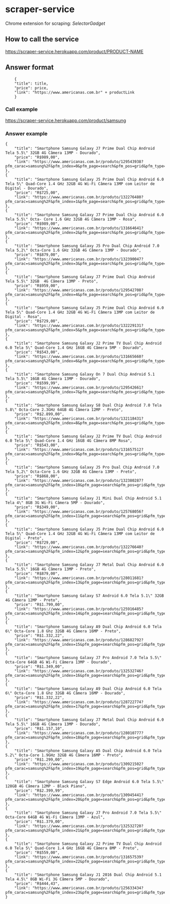 # scraper-service
Chrome extension for scraping: _SelectorGadget_
## How to call the service
https://scraper-service.herokuapp.com/product/PRODUCT-NAME

## Answer format
        {
        "title": title,
        "price": price,
        "link": "https://www.americanas.com.br" + productLink
        }

### Call example
https://scraper-service.herokuapp.com/product/samsung        

### Answer example


    {
        "title": "Smartphone Samsung Galaxy J7 Prime Dual Chip Android Tela 5.5\" 32GB 4G Câmera 13MP - Dourado",
        "price": "R$989,00",
        "link": "https://www.americanas.com.br/produto/129543938?pfm_carac=samsung%2F&pfm_index=0&pfm_page=search&pfm_pos=grid&pfm_type=search_page%20"
    },
    {
        "title": "Smartphone Samsung Galaxy J5 Prime Dual Chip Android 6.0 Tela 5\" Quad-Core 1.4 GHz 32GB 4G Wi-Fi Câmera 13MP com Leitor de Digital - Dourado",
        "price": "R$725,00",
        "link": "https://www.americanas.com.br/produto/132276480?pfm_carac=samsung%2F&pfm_index=1&pfm_page=search&pfm_pos=grid&pfm_type=search_page%20"
    },
    {
        "title": "Smartphone Samsung Galaxy J7 Prime Dual Chip Android 6.0 Tela 5.5\" Octa- Core 1.6 GHz 32GB 4G Câmera 13MP - Rosa",
        "price": "R$989,00",
        "link": "https://www.americanas.com.br/produto/131664641?pfm_carac=samsung%2F&pfm_index=2&pfm_page=search&pfm_pos=grid&pfm_type=search_page%20"
    },
    {
        "title": "Smartphone Samsung Galaxy J5 Pro Dual Chip Android 7.0 Tela 5,2\" Octa-Core 1.6 GHz 32GB 4G Câmera 13MP - Dourado",
        "price": "R$879,00",
        "link": "https://www.americanas.com.br/produto/132390047?pfm_carac=samsung%2F&pfm_index=3&pfm_page=search&pfm_pos=grid&pfm_type=search_page%20"
    },
    {
        "title": "Smartphone Samsung Galaxy J7 Prime Dual Chip Android Tela 5.5\" 32GB  4G Câmera 13MP - Preto",
        "price": "R$959,00",
        "link": "https://www.americanas.com.br/produto/129542708?pfm_carac=samsung%2F&pfm_index=4&pfm_page=search&pfm_pos=grid&pfm_type=search_page%20"
    },
    {
        "title": "Smartphone Samsung Galaxy J5 Prime Dual Chip Android 6.0 Tela 5\" Quad-Core 1.4 GHz 32GB 4G Wi-Fi Câmera 13MP com Leitor de Digital - Rosa",
        "price": "R$729,00",
        "link": "https://www.americanas.com.br/produto/132229131?pfm_carac=samsung%2F&pfm_index=5&pfm_page=search&pfm_pos=grid&pfm_type=search_page%20"
    },
    {
        "title": "Smartphone Samsung Galaxy J2 Prime TV Dual Chip Android 6.0 Tela 5\" Quad-Core 1.4 GHz 16GB 4G Câmera 5MP - Dourado",
        "price": "R$543,00",
        "link": "https://www.americanas.com.br/produto/131665660?pfm_carac=samsung%2F&pfm_index=6&pfm_page=search&pfm_pos=grid&pfm_type=search_page%20"
    },
    {
        "title": "Smartphone Samsung Galaxy On 7 Dual Chip Android 5.1 Tela 5.5\" 16GB 4G Câmera 13MP - Dourado",
        "price": "R$599,99",
        "link": "https://www.americanas.com.br/produto/129542661?pfm_carac=samsung%2F&pfm_index=7&pfm_page=search&pfm_pos=grid&pfm_type=search_page%20"
    },
    {
        "title": "Smartphone Samsung Galaxy S8 Dual Chip Android 7.0 Tela 5.8\" Octa-Core 2.3GHz 64GB 4G Câmera 12MP - Preto",
        "price": "R$2.899,00",
        "link": "https://www.americanas.com.br/produto/132118431?pfm_carac=samsung%2F&pfm_index=8&pfm_page=search&pfm_pos=grid&pfm_type=search_page%20"
    },
    {
        "title": "Smartphone Samsung Galaxy J2 Prime TV Dual Chip Android 6.0 Tela 5\" Quad-Core 1.4 GHz 16GB 4G Cãmera 8MP Rosa",
        "price": "R$543,00",
        "link": "https://www.americanas.com.br/produto/131657512?pfm_carac=samsung%2F&pfm_index=9&pfm_page=search&pfm_pos=grid&pfm_type=search_page%20"
    },
    {
        "title": "Smartphone Samsung Galaxy J5 Pro Dual Chip Android 7.0 Tela 5,2\" Octa-Core 1.6 GHz 32GB 4G Câmera 13MP - Preto",
        "price": "R$868,00",
        "link": "https://www.americanas.com.br/produto/132380287?pfm_carac=samsung%2F&pfm_index=10&pfm_page=search&pfm_pos=grid&pfm_type=search_page%20"
    },
    {
        "title": "Smartphone Samsung Galaxy J1 Mini Dual Chip Android 5.1 Tela 4\" 8GB 3G Wi-Fi Câmera 5MP - Dourado",
        "price": "R$349,00",
        "link": "https://www.americanas.com.br/produto/125768056?pfm_carac=samsung%2F&pfm_index=11&pfm_page=search&pfm_pos=grid&pfm_type=search_page%20"
    },
    {
        "title": "Smartphone Samsung Galaxy J5 Prime Dual Chip Android 6.0 Tela 5\" Quad-Core 1.4 GHz 32GB 4G Wi-Fi Câmera 13MP com Leitor de Digital - Preto",
        "price": "R$729,00",
        "link": "https://www.americanas.com.br/produto/132276640?pfm_carac=samsung%2F&pfm_index=12&pfm_page=search&pfm_pos=grid&pfm_type=search_page%20"
    },
    {
        "title": "Smartphone Samsung Galaxy J7 Metal Dual Chip Android 6.0 Tela 5.5\" 16GB 4G Câmera 13MP - Preto",
        "price": "R$879,00",
        "link": "https://www.americanas.com.br/produto/128011681?pfm_carac=samsung%2F&pfm_index=13&pfm_page=search&pfm_pos=grid&pfm_type=search_page%20"
    },
    {
        "title": "Smartphone Samsung Galaxy S7 Android 6.0 Tela 5.1\" 32GB 4G Câmera 12MP - Preto",
        "price": "R$1.799,00",
        "link": "https://www.americanas.com.br/produto/125916485?pfm_carac=samsung%2F&pfm_index=14&pfm_page=search&pfm_pos=grid&pfm_type=search_page%20"
    },
    {
        "title": "Smartphone Samsung Galaxy A9 Dual Chip Android 6.0 Tela 6\" Octa-Core 1.8 Ghz 32GB 4G Câmera 16MP - Preto",
        "price": "R$1.332,22",
        "link": "https://www.americanas.com.br/produto/128682792?pfm_carac=samsung%2F&pfm_index=15&pfm_page=search&pfm_pos=grid&pfm_type=search_page%20"
    },
    {
        "title": "Smartphone Samsung Galaxy J7 Pro Android 7.0 Tela 5.5\" Octa-Core 64GB 4G Wi-Fi Câmera 13MP - Dourado",
        "price": "R$1.349,00",
        "link": "https://www.americanas.com.br/produto/132532746?pfm_carac=samsung%2F&pfm_index=16&pfm_page=search&pfm_pos=grid&pfm_type=search_page%20"
    },
    {
        "title": "Smartphone Samsung Galaxy A9 Dual Chip Android 6.0 Tela 6\" Octa-Core 1.8 Ghz 32GB 4G Câmera 16MP - Dourado",
        "price": "R$1.332,22",
        "link": "https://www.americanas.com.br/produto/128722774?pfm_carac=samsung%2F&pfm_index=17&pfm_page=search&pfm_pos=grid&pfm_type=search_page%20"
    },
    {
        "title": "Smartphone Samsung Galaxy J7 Metal Dual Chip Android 6.0 Tela 5.5\" 16GB 4G Câmera 13MP - Dourado",
        "price": "R$1.157,10",
        "link": "https://www.americanas.com.br/produto/128010777?pfm_carac=samsung%2F&pfm_index=18&pfm_page=search&pfm_pos=grid&pfm_type=search_page%20"
    },
    {
        "title": "Smartphone Samsung Galaxy A5 Dual Chip Android 6.0 Tela 5.2\" Octa-Core 1.9GHz 32GB 4G Câmera 16MP - Preto",
        "price": "R$1.299,00",
        "link": "https://www.americanas.com.br/produto/130921502?pfm_carac=samsung%2F&pfm_index=19&pfm_page=search&pfm_pos=grid&pfm_type=search_page%20"
    },
    {
        "title": "Smartphone Samsung Galaxy S7 Edge Android 6.0 Tela 5.5\" 128GB 4G Câmera 12MP - Black Piano",
        "price": "R$2.399,99",
        "link": "https://www.americanas.com.br/produto/130945441?pfm_carac=samsung%2F&pfm_index=20&pfm_page=search&pfm_pos=grid&pfm_type=search_page%20"
    },
    {
        "title": "Smartphone Samsung Galaxy J7 Pro Android 7.0 Tela 5.5\" Octa-Core 64GB 4G Wi-Fi Câmera 13MP - Azul",
        "price": "R$1.379,00",
        "link": "https://www.americanas.com.br/produto/132532720?pfm_carac=samsung%2F&pfm_index=21&pfm_page=search&pfm_pos=grid&pfm_type=search_page%20"
    },
    {
        "title": "Smartphone Samsung Galaxy J2 Prime TV Dual Chip Android 6.0 Tela 5\" Quad-Core 1.4 GHz 16GB 4G Câmera 8MP - Preto",
        "price": "R$559,00",
        "link": "https://www.americanas.com.br/produto/131657539?pfm_carac=samsung%2F&pfm_index=22&pfm_page=search&pfm_pos=grid&pfm_type=search_page%20"
    },
    {
        "title": "Smartphone Samsung Galaxy J1 2016 Dual Chip Android 5.1 Tela 4.5\" 8GB Wi-Fi 3G Câmera 5MP - Dourado",
        "price": "R$444,43",
        "link": "https://www.americanas.com.br/produto/125633434?pfm_carac=samsung%2F&pfm_index=23&pfm_page=search&pfm_pos=grid&pfm_type=search_page%20"
    }

